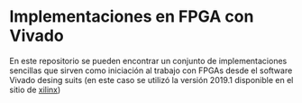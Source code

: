 # Implementaciones en FPGA con Vivado

En este repositorio se pueden encontrar un conjunto de implementaciones sencillas que sirven como iniciación al trabajo con FPGAs 
desde el software Vivado desing suits (en este caso se utilizó la versión 2019.1 disponible en el sitio de [xilinx](https://www.xilinx.com/support/download/index.html/content/xilinx/en/downloadNav/vivado-design-tools/2019-1.html))
